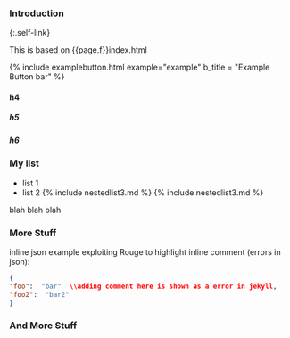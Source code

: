 ### Introduction
{:.self-link}

This is based on {{page.f}}index.html


{% include examplebutton.html example="example" b_title = "Example Button bar" %}
#### h4
##### h5
##### h6

### My list

- list 1
- list 2
  {% include nestedlist3.md %}
      {% include nestedlist3.md %}


blah blah blah

### More Stuff

inline json example exploiting Rouge to highlight inline comment (errors in json):

~~~json
{
"foo":  "bar"  \\adding comment here is shown as a error in jekyll,
"foo2":  "bar2"
}
~~~

### And More Stuff
